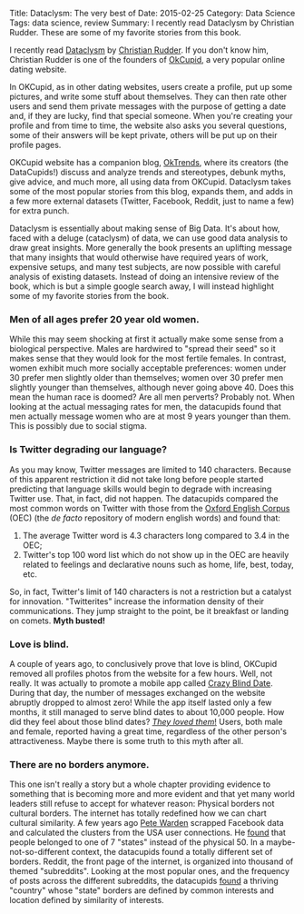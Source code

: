 Title: Dataclysm: The very best of
Date: 2015-02-25
Category: Data Science
Tags: data science, review
Summary: I recently read Dataclysm by Christian Rudder. These are some of my favorite stories from this book.

I recently read [Dataclysm](http://dataclysm.org) by [Christian Rudder](https://twitter.com/christianrudder). If you don't know him, Christian Rudder is one of the founders of [OkCupid](https://www.okcupid.com), a very popular online dating website.

In OKCupid, as in other dating websites, users create a profile, put up some pictures, and write some stuff about themselves. They can then rate other users and send them private messages with the purpose of getting a date and, if they are lucky, find that special someone. When you're creating your profile and from time to time, the website also asks you several questions, some of their answers will be kept private, others will be put up on their profile pages.

OKCupid website has a companion blog, [OkTrends](http://blog.okcupid.com), where its creators (the DataCupids!) discuss and analyze trends and stereotypes, debunk myths, give advice, and much more, all using data from OKCupid. Dataclysm takes some of the most popular stories from this blog, expands them, and adds in a few more external datasets (Twitter, Facebook, Reddit, just to name a few) for extra punch.

Dataclysm is essentially about making sense of Big Data. It's about how, faced with a deluge (cataclysm) of data, we can use good data analysis to draw great insights. More generally the book presents an uplifting message that many insights that would otherwise have required years of work, expensive setups, and many test subjects, are now possible with careful analysis of existing datasets. Instead of doing an intensive review of the book, which is but a simple google search away, I will instead highlight some of my favorite stories from the book.


### Men of all ages prefer 20 year old women.

While this may seem shocking at first it actually make some sense from a biological perspective. Males are hardwired to "spread their seed" so it makes sense that they would look for the most fertile females. In contrast, women exhibit much more socially acceptable preferences: women under 30 prefer men slightly older than themselves; women over 30 prefer men slightly younger than themselves, although never going above 40. Does this mean the human race is doomed? Are all men perverts? Probably not. When looking at the actual messaging rates for men, the datacupids found that men actually message women who are at most 9 years younger than them. This is possibly due to social stigma.


### Is Twitter degrading our language?

As you may know, Twitter messages are limited to 140 characters. Because of this apparent restriction it did not take long before people started predicting that language skills would begin to degrade with increasing Twitter use. That, in fact, did not happen. The datacupids compared the most common words on Twitter with those from the [Oxford English Corpus](https://en.wikipedia.org/wiki/Most_common_words_in_English) (OEC) (the *de facto* repository of modern english words) and found that:

1. The average Twitter word is 4.3 characters long compared to 3.4 in the OEC;
1. Twitter's top 100 word list which do not show up in the OEC are heavily related to feelings and declarative nouns such as home, life, best, today, etc.

So, in fact, Twitter's limit of 140 characters is not a restriction but a catalyst for innovation.  "Twitterites" increase the information density of their communications. They jump straight to the point, be it breakfast or landing on comets.
**Myth busted!**


### Love is blind.

A couple of years ago, to conclusively prove that love is blind, OKCupid removed all profiles photos from the website for a few hours. Well, not really. It was actually to promote a mobile app called [Crazy Blind Date](http://en.wikipedia.org/wiki/Crazy_Blind_Date). During that day, the number of messages exchanged on the website abruptly dropped to almost zero! While the app itself lasted only a few months, it still managed to serve blind dates to about 10,000 people. How did they feel about those blind dates? [_They loved them_!](http://blog.okcupid.com/index.php/we-experiment-on-human-beings/) Users, both male and female, reported having a great time, regardless of the other person's attractiveness. Maybe there is some truth to this myth after all.


### There are no borders anymore.

This one isn't really a story but a whole chapter providing evidence to something that is becoming more and more evident and that yet many world leaders still refuse to accept for whatever reason: Physical borders not cultural borders. The internet has totally redefined how we can chart cultural similarity. A few years ago [Pete Warden](http://petewarden.com/about/) scrapped Facebook data and calculated the clusters from the USA user connections. He [found](http://petewarden.com/2010/02/06/how-to-split-up-the-us/) that people belonged to one of 7 "states" instead of the physical 50. In a maybe-not-so-different context, the datacupids found a totally different set of borders. Reddit, the front page of the internet, is organized into thousand of themed "subreddits". Looking at the most popular ones, and the frequency of posts across the different subreddits, the datacupids [found](http://www.slate.com/articles/technology/technology/2014/10/mapmaking_using_reddit_okcupid_twitter_and_other_social_media_websites.html) a thriving "country" whose "state" borders are defined by common interests and location defined by similarity of interests.
